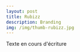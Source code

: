 ```yaml
---
layout: post
title: Rubizz
description: Branding
img: /img/thumb-rubizz.jpg
---
```


Texte en cours d'écriture